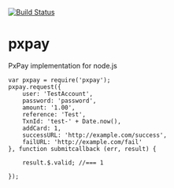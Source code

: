[![Build Status](https://travis-ci.org/Kevnz/xtconf.png?branch=master)](https://travis-ci.org/Kevnz/xtconf)

pxpay
=====

PxPay implementation for node.js

```
var pxpay = require('pxpay');
pxpay.request({
    user: 'TestAccount',
    password: 'password',
    amount: '1.00',
    reference: 'Test',
    TxnId: 'test-' + Date.now(),
    addCard: 1,
    successURL: 'http://example.com/success',
    failURL: 'http://example.com/fail'
}, function submitcallback (err, result) {

    result.$.valid; //=== 1

});
```